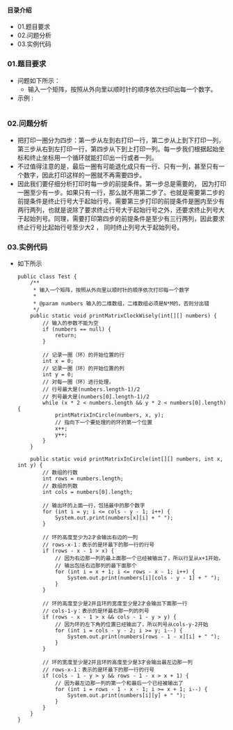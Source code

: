 #### 目录介绍
- 01.题目要求
- 02.问题分析
- 03.实例代码










### 01.题目要求
- 问题如下所示：
    - 输入一个矩阵，按照从外向里以顺时针的顺序依次扫印出每一个数字。
- 示例 :
    ```

    ```




### 02.问题分析
- 把打印一圈分为四步：第一步从左到右打印一行，第二步从上到下打印一列，第三步从右到左打印一行，第四步从下到上打印一列。每一步我们根据起始坐标和终止坐标用一个循环就能打印出一行或者一列。
- 不过值得注意的是，最后一圈有可能退化成只有一行、只有一列，甚至只有一个数字，因此打印这样的一圈就不再需要四步。
- 因此我们要仔细分析打印时每一步的前提条件。第一步总是需要的， 因为打印一圈至少有一步。如果只有一行，那么就不用第二步了。也就是需要第二步的前提条件是终止行号大于起始行号。需要第三步打印的前提条件是圈内至少有两行两列，也就是说除了要求终止行号大于起始行号之外，还要求终止列号大于起始列号。同理，需要打印第四步的前提条件是至少有三行两列，因此要求终止行号比起始行号至少大2 ， 同时终止列号大于起始列号。


### 03.实例代码
- 如下所示
    ```
    public class Test {
        /**
         * 输入一个矩阵，按照从外向里以顺时针的顺序依次打印每一个数字
         *
         * @param numbers 输入的二维数组，二维数组必须是N*M的，否则分出错
         */
        public static void printMatrixClockWisely(int[][] numbers) {
            // 输入的参数不能为空
            if (numbers == null) {
                return;
            }
    
            // 记录一圈（环）的开始位置的行
            int x = 0;
            // 记录一圈（环）的开始位置的列
            int y = 0;
            // 对每一圈（环）进行处理，
            // 行号最大是(numbers.length-1)/2
            // 列号最大是(numbers[0].length-1)/2
            while (x * 2 < numbers.length && y * 2 < numbers[0].length) {
                printMatrixInCircle(numbers, x, y);
                // 指向下一个要处理的的环的第一个位置
                x++;
                y++;
            }
        }
    
        public static void printMatrixInCircle(int[][] numbers, int x, int y) {
            // 数组的行数
            int rows = numbers.length;
            // 数组的列数
            int cols = numbers[0].length;
    
            // 输出环的上面一行，包括最中的那个数字
            for (int i = y; i <= cols - y - 1; i++) {
                System.out.print(numbers[x][i] + " ");
            }
    
            // 环的高度至少为2才会输出右边的一列
            // rows-x-1：表示的是环最下的那一行的行号
            if (rows - x - 1 > x) {
                // 因为右边那一列的最上面那一个已经被输出了，所以行呈从x+1开始，
                // 输出包括右边那列的最下面那个
                for (int i = x + 1; i <= rows - x - 1; i++) {
                    System.out.print(numbers[i][cols - y - 1] + " ");
                }
            }
    
            // 环的高度至少是2并且环的宽度至少是2才会输出下面那一行
            // cols-1-y：表示的是环最右那一列的列号
            if (rows - x - 1 > x && cols - 1 - y > y) {
                // 因为环的左下角的位置已经输出了，所以列号从cols-y-2开始
                for (int i = cols - y - 2; i >= y; i--) {
                    System.out.print(numbers[rows - 1 - x][i] + " ");
                }
            }
    
            // 环的宽度至少是2并且环的高度至少是3才会输出最左边那一列
            // rows-x-1：表示的是环最下的那一行的行号
            if (cols - 1 - y > y && rows - 1 - x > x + 1) {
                // 因为最左边那一列的第一个和最后一个已经被输出了
                for (int i = rows - 1 - x - 1; i >= x + 1; i--) {
                    System.out.print(numbers[i][y] + " ");
                }
            }
        }
    }
    ```







